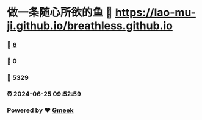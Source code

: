 # 做一条随心所欲的鱼 :link: https://lao-mu-ji.github.io/breathless.github.io 
### :page_facing_up: [6](https://lao-mu-ji.github.io/breathless.github.io/tag.html) 
### :speech_balloon: 0 
### :hibiscus: 5329 
### :alarm_clock: 2024-06-25 09:52:59 
### Powered by :heart: [Gmeek](https://github.com/Meekdai/Gmeek)
